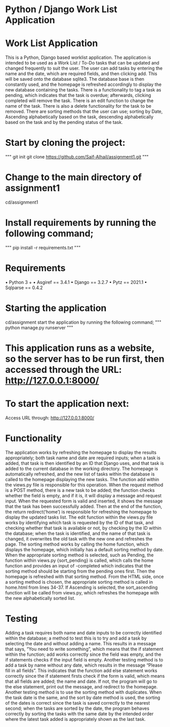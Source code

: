 # Python / Django Work List Application

# Work List Application 
This is a Python, Django based worklist application. The application is intended to be used as a Work List /  To-Do tasks that can be updated and changed frequently to suit the user. The user can add tasks by entering the name and the date, which are required fields, and then clicking add. This will be saved onto the database sqlite3. The database base is then constantly used, and the homepage is refreshed accordingly to display the new database containing the tasks. There is a functionality to tag a task as pending, which indicates that the task is overdue; afterwards, clicking completed will remove the task. There is an edit function to change the name of the task. There is also a delete functionality for the task to be removed. There are sorting methods that the user can use; sorting by Date, Ascending alphabetically based on the task, descending alphabetically based on the task and by the pending status of the task.

# Start by cloning the project:
"""
git init
git clone https://github.com/Saif-Alhail/assignment1.git
"""
# Change to the main directory of assignment1
cd/assignment1

# Install requirements by running the following command;
"""
pip install -r requirements.txt
"""
# Requirements
•	Python 3 +
•	Asgiref == 3.4.1
•	Django == 3.2.7
•	Pytz == 2021.1
•	Sqlparse == 0.4.2

# Starting the application
cd/assignment
start the application by running the following command;
"""
python manage.py runserver
"""
# This application runs as a website, so the server has to be run first, then accessed through the URL: http://127.0.0.1:8000/
# To start the application next:
Access URL through: http://127.0.0.1:8000/

# Functionality 
The application works by refreshing the homepage to display the results appropriately; both task name and date are required inputs; when a task is added, that task is then identified by an ID that Django uses, and that task is added to the current database in the working directory. The homepage is automatically refreshed, and the new list of tasks within the database is called to the homepage displaying the new tasks. The function add within the views.py file is responsible for this operation. When the request method is a POST method, there is a new task to be added; the function checks whether the field is empty, and if it is, it will display a message and request input. When the requested form is valid and inserted, it shows the message that the task has been successfully added. Then at the end of the function, the return redirect(‘home’) is responsible for refreshing the homepage to display the updated tasks list. The edit function within the views.py file works by identifying which task is requested by the ID of that task, and checking whether that task is available or not, by checking by the ID within the database; when the task is identified, and the name of that task is changed, it overwrites the old task with the new one and refreshes the page.
The sorting method works by calling the home function, which displays the homepage, which initially has a default sorting method by date. When the appropriate sorting method is selected, such as Pending, the function within views.py {sort_pending} is called, which calls the home function and provides an input of -completed which indicates that the sorting method should be starting from the pending ones first. Then the homepage is refreshed with that sorting method. From the HTML side, once a sorting method is chosen, the appropriate sorting method is called in home.html from lines 34-37. If Ascending is selected, the sort_ascending function will be called from views.py, which refreshes the homepage with the new alphabetically sorted list.

# Testing
Adding a task requires both name and date inputs to be correctly identified within the database; a method to test this is to try and add a task by selecting the date and without adding a name. This results in a message that says, “You need to write something”, which means that the if statement within the function; add works correctly since the field was empty, and the if statements checks if the input field is empty. Another testing method is to add a task by name without any date, which results in the message “Please fill in all fields”. This indicates that the function add else statement works correctly since the if statement firsts check if the form is valid, which means that all fields are added; the name and date. If not, the program will go to the else statement, print out the message, and redirect to the homepage. 
Another testing method is to use the sorting method with duplicates. When the task date is the same, and the sort by date method is used, the sorting of the dates is correct since the task is saved correctly to the nearest second; when the tasks are sorted by the date, the program behaves correctly by sorting the tasks with the same date by the intended order where the latest task added is appropriately shown as the last task.  
